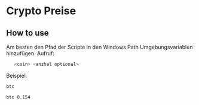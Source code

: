 # Crypto Preise
## How to use
Am besten den Pfad der Scripte in den Windows Path Umgebungsvariablen hinzufügen.
Aufruf:
```sh
   <coin> <anzhal optional>
```

Beispiel:
```sh
btc
```
```sh
btc 0.154
```